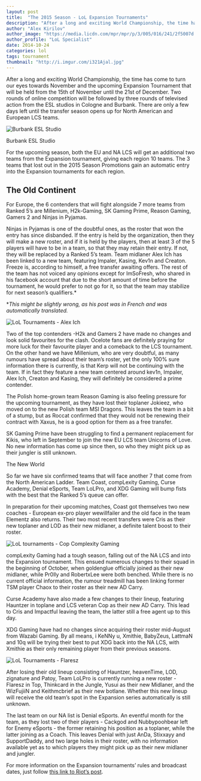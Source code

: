 ```yaml
---
layout: post
title:  "The 2015 Season - LoL Expansion Tournaments"
description: "After a long and exciting World Championship, the time has come to turn our eyes towards November and the upcoming Expansion Tournament that will be held from the 15th of November until the 21st of December."
author: "Alex Kirilov"
author_image: "https://media.licdn.com/mpr/mpr/p/3/005/016/241/2f5007d.jpg"
author_profile: "LoL Specialist"
date: 2014-10-24
categories: lol
tags: tournament
thumbnail: "http://i.imgur.com/i321Ajal.jpg"
---
```


After a long and exciting World Championship, the time has come to turn our eyes towards November and the upcoming Expansion Tournament that will be held from the 15th of November until the 21st of December. Two rounds of online competition will be followed by three rounds of televised action from the ESL studios in Cologne and Burbank. There are only a few days left until the transfer season opens up for North American and European LCS teams. 

![Burbank ESL Studio](http://i.imgur.com/i321Ajal.jpg)

Burbank ESL Studio

For the upcoming season, both the EU and NA LCS will get an additional two teams from the Expansion tournament, giving each region 10 teams. The 3 teams that lost out in the 2015 Season Promotions gain an automatic entry into the Expansion tournaments for each region.

## The Old Continent

For Europe, the 6 contenders that will fight alongside 7 more teams from Ranked 5’s are Millenium, H2k-Gaming, SK Gaming Prime, Reason Gaming, Gamers 2 and Ninjas in Pyjamas.

Ninjas in Pyjamas is one of the doubtful ones, as the roster that won the entry has since disbanded. If the entry is held by the organization, then they will make a new roster, and if it is held by the players, then at least 3 of the 5 players will have to be in a team, so that they may retain their entry. If not, they will be replaced by a Ranked 5’s team. Team midlaner Alex Ich has been linked to a new team, featuring Impaler, Kasing, Kev1n and Creaton. Freeze is, according to himself, a free transfer awaiting offers. The rest of the team has not voiced any opinions except for ImSoFresh, who shared in his facebook account that due to the short amount of time before the tournament, he would prefer to not go for it, so that the team may stabilize for next season’s qualifiers.*

**This might be slightly wrong, as his post was in French and was automatically translated.*

![LoL Tournaments - Alex Ich](http://www.legendsbr.com/wp-content/uploads/2014/10/alex-ich-screenshot-1.jpg)

Two of the top contenders -H2k and Gamers 2 have made no changes and look solid favourites for the clash. Ocelote fans are definitely praying for more luck for their favourite player and a comeback to the LCS tournament. On the other hand we have Millenium, who are very doubtful, as many rumours have spread about their team’s roster, yet the only 100% sure information there is currently, is that Kerp will not be continuing with the team. If in fact they feature a new team centered around kev1n, Impaler, Alex Ich, Creaton and Kasing, they will definitely be considered a prime contender.

The Polish home-grown team Reason Gaming is also feeling pressure for the upcoming tournament, as they have lost their toplaner Jokieez, who moved on to the new Polish team MSI Dragons. This leaves the team in a bit of a stump, but as Roccat confirmed that they would not be renewing their contract with Xaxus, he is a good option for them as a free transfer. 

SK Gaming Prime have been struggling to find a permanent replacement for Kikis, who left in September to join the new EU LCS team Unicorns of Love. No new information has come up since then, so who they might pick up as their jungler is still unknown.

The New World

So far we have six confirmed teams that will face another 7 that come from the North American Ladder. Team Coast, compLexity Gaming, Curse Academy, Denial eSports, Team LoLPro, and XDG Gaming will bump fists with the best that the Ranked 5’s queue can offer.

In preparation for their upcoming matches, Coast got themselves two new coaches - European ex-pro player wewillfailer and the old face in the team Elementz also returns. Their two most recent transfers were Cris as their new toplaner and LOD as their new midlaner, a definite talent boost to their roster.

![LoL tournaments - Cop Complexity Gaming](http://hydra-media.cursecdn.com/lol.gamepedia.com/thumb/6/6e/Chaox_in_asia.PNG/220px-Chaox_in_asia.PNG?version=c15142d2ccd2d88a6d79e50e3bebeff2)

compLexity Gaming had a tough season, falling out of the NA LCS and into the Expansion tournament. This ensued numerous changes to their squad in the beginning of October, when goldenglue officially joined as their new midlaner, while Pr0lly and RobertxLee were both benched. While there is no current official information, the rumour treadmill has been linking former TSM player Chaox to their roster as their new AD Carry.

Curse Academy have also made a few changes to their lineup, featuring Hauntzer in toplane and LCS veteran Cop as their new AD Carry. This lead to Cris and Impactful leaving the team, the latter still a free agent up to this day.

XDG Gaming have had no changes since acquiring their roster mid-August from Wazabi Gaming. By all means, i KeNNy u, Xmithie, BabyZeus, LattmaN and 10q will be trying their best to put XDG back into the NA LCS, with Xmithie as their only remaining player from their previous seasons.

![LoL Tournaments - Flaresz](http://hydra-media.cursecdn.com/lol.gamepedia.com/thumb/1/11/Coast_wizfujin.PNG/220px-Coast_wizfujin.PNG?version=b1ad808e78af8ee4bcd27447943ca47b) 

After losing their old lineup consisting of Hauntzer, heavenTime, LOD, zignature and Patoy, Team LoLPro is currently running a new roster - Flaresz in Top, Thinkcard in the Jungle, Yusui as their new Midlaner, and the WizFujiiN and Keithmcbrief as their new botlane. Whether this new lineup will receive the old team’s spot in the Expansion series automatically is still unknown.

The last team on our NA list is Denial eSports. An eventful month for the team, as they lost two of their players - Cackgod and Nubbypoohbear left for Enemy eSports - the former retaining his position as a toplaner, while the latter joining as a Coach. This leaves Denial with just AnDa, Stixxayy and SupportDaddy, and two large holes in their roster, with no information available yet as to which players they might pick up as their new midlaner and jungler.


For more information on the Expansion tournaments’ rules and broadcast dates, just follow [this link to Riot’s post](http://na.lolesports.com/articles/2015-lcs-season-na-and-eu-expansion-tournament-details).